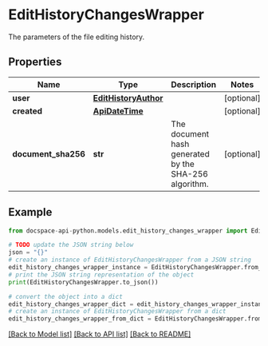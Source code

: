 # EditHistoryChangesWrapper
The parameters of the file editing history.

## Properties

Name | Type | Description | Notes
------------ | ------------- | ------------- | -------------
**user** | [**EditHistoryAuthor**](EditHistoryAuthor.md) |  | [optional] 
**created** | [**ApiDateTime**](ApiDateTime.md) |  | [optional] 
**document_sha256** | **str** | The document hash generated by the SHA-256 algorithm. | [optional] 

## Example

```python
from docspace-api-python.models.edit_history_changes_wrapper import EditHistoryChangesWrapper

# TODO update the JSON string below
json = "{}"
# create an instance of EditHistoryChangesWrapper from a JSON string
edit_history_changes_wrapper_instance = EditHistoryChangesWrapper.from_json(json)
# print the JSON string representation of the object
print(EditHistoryChangesWrapper.to_json())

# convert the object into a dict
edit_history_changes_wrapper_dict = edit_history_changes_wrapper_instance.to_dict()
# create an instance of EditHistoryChangesWrapper from a dict
edit_history_changes_wrapper_from_dict = EditHistoryChangesWrapper.from_dict(edit_history_changes_wrapper_dict)
```
[[Back to Model list]](../README.md#documentation-for-models) [[Back to API list]](../README.md#documentation-for-api-endpoints) [[Back to README]](../README.md)



